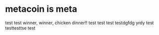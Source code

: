 # metacoin is meta

test
test
winner, winner, chicken dinner!!
test
test
test
testdgfdg
yrdy
test
testtesttse
test
